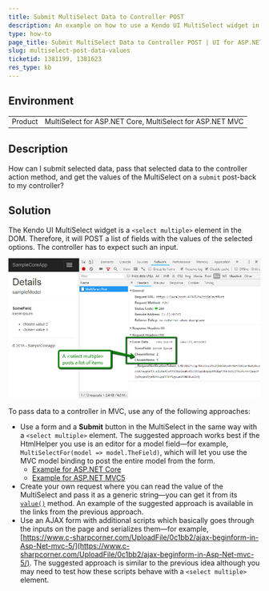 ```yaml
---
title: Submit MultiSelect Data to Controller POST
description: An example on how to use a Kendo UI MultiSelect widget in a POST query and read its data.
type: how-to
page_title: Submit MultiSelect Data to Controller POST | UI for ASP.NET Core
slug: multiselect-post-data-values
ticketid: 1381199, 1381623
res_type: kb
---
```


## Environment

<table>
	<tr>
		<td>Product</td>
		<td>MultiSelect for ASP.NET Core, MultiSelect for ASP.NET MVC</td>
	</tr>
</table>

## Description

How can I submit selected data, pass that selected data to the controller action method, and get the values of the MultiSelect on a `submit` post-back to my controller?

## Solution

The Kendo UI MultiSelect widget is a `<select multiple>` element in the DOM. Therefore, it will POST a list of fields with the values of the selected options. The controller has to expect such an input.

![POST data example](images/multiselect-POST-data.png)

To pass data to a controller in MVC, use any of the following approaches:

* Use a form and a **Submit** button in the MultiSelect in the same way with a `<select multiple>` element. The suggested approach works best if the HtmlHelper you use is an editor for a model field&mdash;for example, `MultiSelectFor(model => model.TheField)`, which will let you use the MVC model binding to post the entire model from the form.
    * [Example for ASP.NET Core](https://github.com/telerik/ui-for-aspnet-core-examples/tree/master/multiselect/get-post-data)
    * [Example for ASP.NET MVC5](https://github.com/telerik/ui-for-aspnet-mvc-examples/tree/master/multiselect/get-POST-data)
* Create your own request where you can read the value of the MultiSelect and pass it as a generic string&mdash;you can get it from its [`value()`](https://docs.telerik.com/kendo-ui/api/javascript/ui/multiselect/methods/value) method. An example of the suggested approach is available in the links from the previous approach.
* Use an AJAX form with additional scripts which basically goes through the inputs on the page and serializes them&mdash;for example,  [https://www.c-sharpcorner.com/UploadFile/0c1bb2/ajax-beginform-in-Asp-Net-mvc-5/](https://www.c-sharpcorner.com/UploadFile/0c1bb2/ajax-beginform-in-Asp-Net-mvc-5/). The suggested approach is similar to the previous idea although you may need to test how these scripts behave with a `<select multiple>` element.
